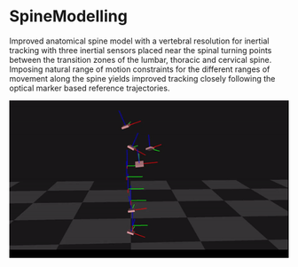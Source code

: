 # SpineModelling
Improved anatomical spine model with a vertebral resolution for inertial tracking with three inertial sensors placed near the spinal turning points between the transition zones of the lumbar, thoracic and cervical spine. Imposing natural range of motion constraints for the different ranges of movement along the spine yields improved tracking closely following the optical marker based reference trajectories.

![spine modelling](/spinemodelling.gif?raw=true)
